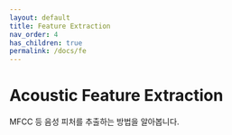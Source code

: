 ```yaml
---
layout: default
title: Feature Extraction
nav_order: 4
has_children: true
permalink: /docs/fe
---
```


# Acoustic Feature Extraction

MFCC 등 음성 피처를 추출하는 방법을 알아봅니다.